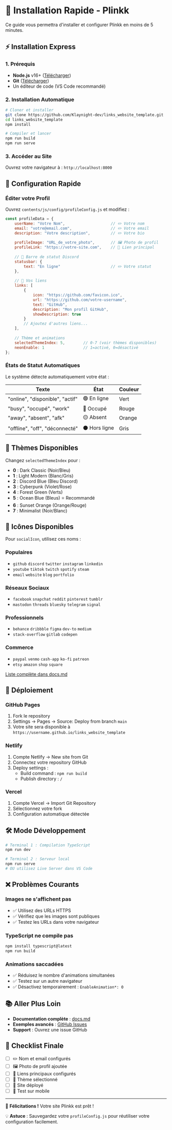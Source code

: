 # 🚀 Installation Rapide - Plinkk

Ce guide vous permettra d'installer et configurer Plinkk en moins de 5 minutes.

## ⚡ Installation Express

### 1. Prérequis
- **Node.js** v16+ ([Télécharger](https://nodejs.org/))
- **Git** ([Télécharger](https://git-scm.com/))
- Un éditeur de code (VS Code recommandé)

### 2. Installation Automatique

```bash
# Cloner et installer
git clone https://github.com/Klaynight-dev/links_website_template.git
cd links_website_template
npm install

# Compiler et lancer
npm run build
npm run serve
```

### 3. Accéder au Site
Ouvrez votre navigateur à : `http://localhost:8000`

## 🎨 Configuration Rapide

### Éditer votre Profil

Ouvrez `contents/js/config/profileConfig.js` et modifiez :

```javascript
const profileData = {
    userName: "Votre Nom",                    // ✏️ Votre nom
    email: "votre@email.com",                 // ✏️ Votre email
    description: "Votre description",         // ✏️ Votre bio
    
    profileImage: "URL_de_votre_photo",       // 🖼️ Photo de profil
    profileLink: "https://votre-site.com",    // 🔗 Lien principal
    
    // 🎯 Barre de statut Discord
    statusbar: {
        text: "En ligne"                      // ✏️ Votre statut
    },
    
    // 🔗 Vos liens
    links: [
        {
            icon: "https://github.com/favicon.ico",
            url: "https://github.com/votre-username",
            text: "GitHub",
            description: "Mon profil GitHub",
            showDescription: true
        }
        // Ajoutez d'autres liens...
    ],
    
    // Thème et animations
    selectedThemeIndex: 5,        // 0-7 (voir thèmes disponibles)
    neonEnable: 1                 // 1=activé, 0=désactivé
};
```

### États de Statut Automatiques

Le système détecte automatiquement votre état :

| Texte | État | Couleur |
|-------|------|---------|
| "online", "disponible", "actif" | 🟢 En ligne | Vert |
| "busy", "occupé", "work" | 🔴 Occupé | Rouge |
| "away", "absent", "afk" | 🟡 Absent | Orange |
| "offline", "off", "déconnecté" | ⚫ Hors ligne | Gris |

## 🎨 Thèmes Disponibles

Changez `selectedThemeIndex` pour :

- **0** : Dark Classic (Noir/Bleu)
- **1** : Light Modern (Blanc/Gris)
- **2** : Discord Blue (Bleu Discord)
- **3** : Cyberpunk (Violet/Rose)
- **4** : Forest Green (Verts)
- **5** : Ocean Blue (Bleus) ⭐ Recommandé
- **6** : Sunset Orange (Orange/Rouge)
- **7** : Minimalist (Noir/Blanc)

## 🔗 Icônes Disponibles

Pour `socialIcon`, utilisez ces noms :

### Populaires
- `github` `discord` `twitter` `instagram` `linkedin`
- `youtube` `tiktok` `twitch` `spotify` `steam`
- `email` `website` `blog` `portfolio`

### Réseaux Sociaux
- `facebook` `snapchat` `reddit` `pinterest` `tumblr`
- `mastodon` `threads` `bluesky` `telegram` `signal`

### Professionnels
- `behance` `dribbble` `figma` `dev-to` `medium`
- `stack-overflow` `gitlab` `codepen`

### Commerce
- `paypal` `venmo` `cash-app` `ko-fi` `patreon`
- `etsy` `amazon` `shop` `square`

[Liste complète dans docs.md](./docs.md#liste-des-icônes-svg)

## 🚀 Déploiement

### GitHub Pages
1. Fork le repository
2. Settings → Pages → Source: Deploy from branch `main`
3. Votre site sera disponible à `https://username.github.io/links_website_template`

### Netlify
1. Compte Netlify → New site from Git
2. Connectez votre repository GitHub
3. Deploy settings :
   - Build command : `npm run build`
   - Publish directory : `/`

### Vercel
1. Compte Vercel → Import Git Repository
2. Sélectionnez votre fork
3. Configuration automatique détectée

## 🛠️ Mode Développement

```bash
# Terminal 1 : Compilation TypeScript
npm run dev

# Terminal 2 : Serveur local
npm run serve
# OU utilisez Live Server dans VS Code
```

## ❌ Problèmes Courants

### Images ne s'affichent pas
- ✅ Utilisez des URLs HTTPS
- ✅ Vérifiez que les images sont publiques
- ✅ Testez les URLs dans votre navigateur

### TypeScript ne compile pas
```bash
npm install typescript@latest
npm run build
```

### Animations saccadées
- ✅ Réduisez le nombre d'animations simultanées
- ✅ Testez sur un autre navigateur
- ✅ Désactivez temporairement : `EnableAnimation*: 0`

## 📚 Aller Plus Loin

- **Documentation complète** : [docs.md](./docs.md)
- **Exemples avancés** : [GitHub Issues](https://github.com/Klaynight-dev/links_website_template/issues)
- **Support** : Ouvrez une issue GitHub

## 🎯 Checklist Finale

- [ ] ✏️ Nom et email configurés
- [ ] 🖼️ Photo de profil ajoutée
- [ ] 🔗 Liens principaux configurés
- [ ] 🎨 Thème sélectionné
- [ ] 🚀 Site déployé
- [ ] 📱 Test sur mobile

---

🎉 **Félicitations !** Votre site Plinkk est prêt !

💡 **Astuce** : Sauvegardez votre `profileConfig.js` pour réutiliser votre configuration facilement.
